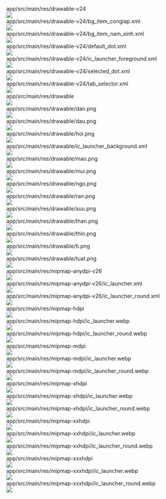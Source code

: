 app/src/main/res/drawable-v24  
<img src="https://github.com/azuredragon3000/lib_congiap12/blob/master/app/src/main/res/drawable-v24" />   
app/src/main/res/drawable-v24/bg_item_congiap.xml  
<img src="https://github.com/azuredragon3000/lib_congiap12/blob/master/app/src/main/res/drawable-v24/bg_item_congiap.xml" />   
app/src/main/res/drawable-v24/bg_item_nam_sinh.xml  
<img src="https://github.com/azuredragon3000/lib_congiap12/blob/master/app/src/main/res/drawable-v24/bg_item_nam_sinh.xml" />   
app/src/main/res/drawable-v24/default_dot.xml  
<img src="https://github.com/azuredragon3000/lib_congiap12/blob/master/app/src/main/res/drawable-v24/default_dot.xml" />   
app/src/main/res/drawable-v24/ic_launcher_foreground.xml  
<img src="https://github.com/azuredragon3000/lib_congiap12/blob/master/app/src/main/res/drawable-v24/ic_launcher_foreground.xml" />   
app/src/main/res/drawable-v24/selected_dot.xml  
<img src="https://github.com/azuredragon3000/lib_congiap12/blob/master/app/src/main/res/drawable-v24/selected_dot.xml" />   
app/src/main/res/drawable-v24/tab_selector.xml  
<img src="https://github.com/azuredragon3000/lib_congiap12/blob/master/app/src/main/res/drawable-v24/tab_selector.xml" />   
app/src/main/res/drawable  
<img src="https://github.com/azuredragon3000/lib_congiap12/blob/master/app/src/main/res/drawable" />   
app/src/main/res/drawable/dan.png  
<img src="https://github.com/azuredragon3000/lib_congiap12/blob/master/app/src/main/res/drawable/dan.png" />   
app/src/main/res/drawable/dau.png  
<img src="https://github.com/azuredragon3000/lib_congiap12/blob/master/app/src/main/res/drawable/dau.png" />   
app/src/main/res/drawable/hoi.png  
<img src="https://github.com/azuredragon3000/lib_congiap12/blob/master/app/src/main/res/drawable/hoi.png" />   
app/src/main/res/drawable/ic_launcher_background.xml  
<img src="https://github.com/azuredragon3000/lib_congiap12/blob/master/app/src/main/res/drawable/ic_launcher_background.xml" />   
app/src/main/res/drawable/mao.png  
<img src="https://github.com/azuredragon3000/lib_congiap12/blob/master/app/src/main/res/drawable/mao.png" />   
app/src/main/res/drawable/mui.png  
<img src="https://github.com/azuredragon3000/lib_congiap12/blob/master/app/src/main/res/drawable/mui.png" />   
app/src/main/res/drawable/ngo.png  
<img src="https://github.com/azuredragon3000/lib_congiap12/blob/master/app/src/main/res/drawable/ngo.png" />   
app/src/main/res/drawable/ran.png  
<img src="https://github.com/azuredragon3000/lib_congiap12/blob/master/app/src/main/res/drawable/ran.png" />   
app/src/main/res/drawable/suu.png  
<img src="https://github.com/azuredragon3000/lib_congiap12/blob/master/app/src/main/res/drawable/suu.png" />   
app/src/main/res/drawable/than.png  
<img src="https://github.com/azuredragon3000/lib_congiap12/blob/master/app/src/main/res/drawable/than.png" />   
app/src/main/res/drawable/thin.png  
<img src="https://github.com/azuredragon3000/lib_congiap12/blob/master/app/src/main/res/drawable/thin.png" />   
app/src/main/res/drawable/ti.png  
<img src="https://github.com/azuredragon3000/lib_congiap12/blob/master/app/src/main/res/drawable/ti.png" />   
app/src/main/res/drawable/tuat.png  
<img src="https://github.com/azuredragon3000/lib_congiap12/blob/master/app/src/main/res/drawable/tuat.png" />   
app/src/main/res/mipmap-anydpi-v26  
<img src="https://github.com/azuredragon3000/lib_congiap12/blob/master/app/src/main/res/mipmap-anydpi-v26" />   
app/src/main/res/mipmap-anydpi-v26/ic_launcher.xml  
<img src="https://github.com/azuredragon3000/lib_congiap12/blob/master/app/src/main/res/mipmap-anydpi-v26/ic_launcher.xml" />   
app/src/main/res/mipmap-anydpi-v26/ic_launcher_round.xml  
<img src="https://github.com/azuredragon3000/lib_congiap12/blob/master/app/src/main/res/mipmap-anydpi-v26/ic_launcher_round.xml" />   
app/src/main/res/mipmap-hdpi  
<img src="https://github.com/azuredragon3000/lib_congiap12/blob/master/app/src/main/res/mipmap-hdpi" />   
app/src/main/res/mipmap-hdpi/ic_launcher.webp  
<img src="https://github.com/azuredragon3000/lib_congiap12/blob/master/app/src/main/res/mipmap-hdpi/ic_launcher.webp" />   
app/src/main/res/mipmap-hdpi/ic_launcher_round.webp  
<img src="https://github.com/azuredragon3000/lib_congiap12/blob/master/app/src/main/res/mipmap-hdpi/ic_launcher_round.webp" />   
app/src/main/res/mipmap-mdpi  
<img src="https://github.com/azuredragon3000/lib_congiap12/blob/master/app/src/main/res/mipmap-mdpi" />   
app/src/main/res/mipmap-mdpi/ic_launcher.webp  
<img src="https://github.com/azuredragon3000/lib_congiap12/blob/master/app/src/main/res/mipmap-mdpi/ic_launcher.webp" />   
app/src/main/res/mipmap-mdpi/ic_launcher_round.webp  
<img src="https://github.com/azuredragon3000/lib_congiap12/blob/master/app/src/main/res/mipmap-mdpi/ic_launcher_round.webp" />   
app/src/main/res/mipmap-xhdpi  
<img src="https://github.com/azuredragon3000/lib_congiap12/blob/master/app/src/main/res/mipmap-xhdpi" />   
app/src/main/res/mipmap-xhdpi/ic_launcher.webp  
<img src="https://github.com/azuredragon3000/lib_congiap12/blob/master/app/src/main/res/mipmap-xhdpi/ic_launcher.webp" />   
app/src/main/res/mipmap-xhdpi/ic_launcher_round.webp  
<img src="https://github.com/azuredragon3000/lib_congiap12/blob/master/app/src/main/res/mipmap-xhdpi/ic_launcher_round.webp" />   
app/src/main/res/mipmap-xxhdpi  
<img src="https://github.com/azuredragon3000/lib_congiap12/blob/master/app/src/main/res/mipmap-xxhdpi" />   
app/src/main/res/mipmap-xxhdpi/ic_launcher.webp  
<img src="https://github.com/azuredragon3000/lib_congiap12/blob/master/app/src/main/res/mipmap-xxhdpi/ic_launcher.webp" />   
app/src/main/res/mipmap-xxhdpi/ic_launcher_round.webp  
<img src="https://github.com/azuredragon3000/lib_congiap12/blob/master/app/src/main/res/mipmap-xxhdpi/ic_launcher_round.webp" />   
app/src/main/res/mipmap-xxxhdpi  
<img src="https://github.com/azuredragon3000/lib_congiap12/blob/master/app/src/main/res/mipmap-xxxhdpi" />   
app/src/main/res/mipmap-xxxhdpi/ic_launcher.webp  
<img src="https://github.com/azuredragon3000/lib_congiap12/blob/master/app/src/main/res/mipmap-xxxhdpi/ic_launcher.webp" />   
app/src/main/res/mipmap-xxxhdpi/ic_launcher_round.webp  
<img src="https://github.com/azuredragon3000/lib_congiap12/blob/master/app/src/main/res/mipmap-xxxhdpi/ic_launcher_round.webp" />   
